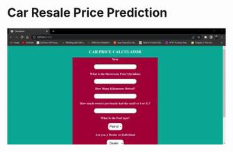 # Car Resale Price Prediction
<img src="Car Resale Price Prediction.gif" alt="Figure 1. Illustration of Car Resale Price Prediction website" >
